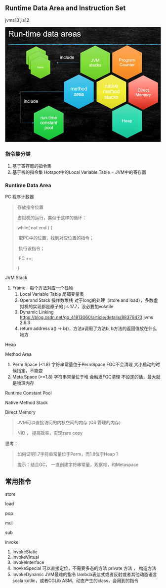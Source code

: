## Runtime Data Area and Instruction Set



jvms13   jls12

![image-20210708200033777](img/image-20210708200033777.png)

### 指令集分类

1. 基于寄存器的指令集
2. 基于栈的指令集
   Hotspot中的Local Variable Table = JVM中的寄存器

### Runtime Data Area

PC  程序计数器

> 存放指令位置
>
> 虚拟机的运行，类似于这样的循环：
>
> while( not end ) {
>
> ​	取PC中的位置，找到对应位置的指令；
>
> ​	执行该指令；
>
> ​	PC ++;
>
> }

JVM Stack

1. Frame - 每个方法对应一个栈帧
   1. Local Variable Table  局部变量表
   2. Operand Stack  操作数堆栈
      对于long的处理（store and load），多数虚拟机的实现都是原子的
      jls 17.7，没必要加volatile
   3. Dynamic Linking
      https://blog.csdn.net/qq_41813060/article/details/88379473 
      jvms 2.6.3
   4. return address
      a() -> b()，方法a调用了方法b, b方法的返回值放在什么地方

Heap

Method Area

1. Perm Space (<1.8)
   字符串常量位于PermSpace
   FGC不会清理
   大小启动的时候指定，不能变
2. Meta Space (>=1.8)
   字符串常量位于堆
   会触发FGC清理
   不设定的话，最大就是物理内存

Runtime Constant Pool

Native Method Stack

Direct Memory

> JVM可以直接访问的内核空间的内存 (OS 管理的内存)
>
> NIO ， 提高效率，实现zero copy

思考：

> 如何证明1.7字符串常量位于Perm，而1.8位于Heap？
>
> 提示：结合GC， 一直创建字符串常量，观察堆，和Metaspace



## 常用指令

store

load

pop

mul

sub

invoke

1. InvokeStatic
2. InvokeVirtual
3. InvokeInterface
4. InovkeSpecial
   可以直接定位，不需要多态的方法
   private 方法 ， 构造方法
5. InvokeDynamic
   JVM最难的指令
   lambda表达式或者反射或者其他动态语言scala kotlin，或者CGLib ASM，动态产生的class，会用到的指令

















